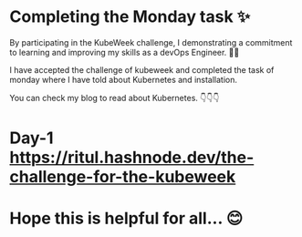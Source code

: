 # Completing the Monday task ✨

By participating in the KubeWeek challenge, I demonstrating a commitment to learning and improving my skills as a devOps Engineer. 🚀🚀

I have accepted the challenge of kubeweek and completed the task of monday where I have told about Kubernetes and installation. 

You can check my blog to read about Kubernetes. 👇👇👇

# Day-1  https://ritul.hashnode.dev/the-challenge-for-the-kubeweek

# Hope this is helpful for all... 😊
 
